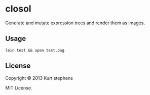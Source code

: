 # closol

Generate and mutate expression trees and render them as images.

## Usage

    lein test && open test.png

## License

Copyright © 2013 Kurt stephens

MIT License.
